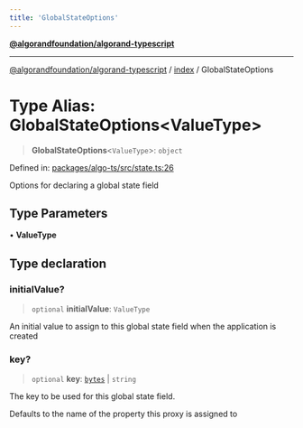 ```yaml
---
title: 'GlobalStateOptions'
---
```


[**@algorandfoundation/algorand-typescript**](../../README.md)

---

[@algorandfoundation/algorand-typescript](../../README.md) / [index](../README.md) / GlobalStateOptions

# Type Alias: GlobalStateOptions\<ValueType\>

> **GlobalStateOptions**\<`ValueType`\>: `object`

Defined in: [packages/algo-ts/src/state.ts:26](https://github.com/algorandfoundation/puya-ts/blob/main/packages/algo-ts/src/state.ts#L26)

Options for declaring a global state field

## Type Parameters

• **ValueType**

## Type declaration

### initialValue?

> `optional` **initialValue**: `ValueType`

An initial value to assign to this global state field when the application is created

### key?

> `optional` **key**: [`bytes`](bytes.md) \| `string`

The key to be used for this global state field.

Defaults to the name of the property this proxy is assigned to

